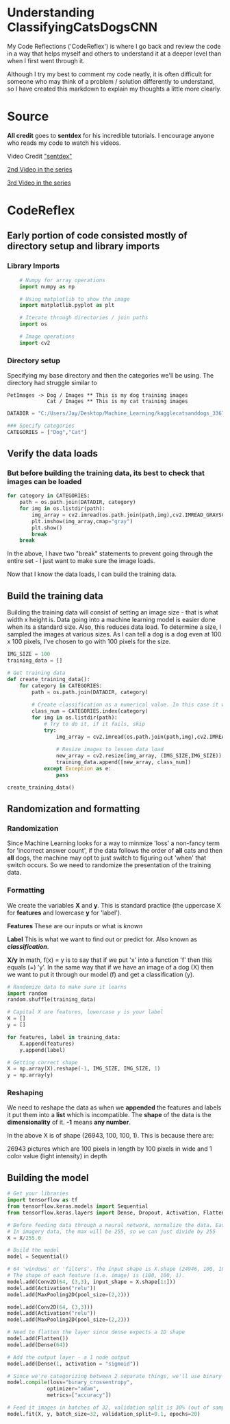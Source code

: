 # Understanding ClassifyingCatsDogsCNN
My Code Reflections ('CodeReflex') is where I go back and review the code in a way that helps myself and others to understand it at a deeper level than when I first went through it.

Although I try my best to comment my code neatly, it is often difficult for someone who may think of a problem / solution differently to understand, so I have created this markdown to explain my thoughts a little more clearly.

# Source
**All credit** goes to **sentdex** for his incredible tutorials. I encourage anyone who reads my code to watch his videos.

Video Credit
["sentdex"](https://www.youtube.com/user/sentdex "sentdex YouTube Channel")

[2nd Video in the series](https://www.youtube.com/watch?v=j-3vuBynnOE "Convolutional Neural Networks...")

[3rd Video in the series](https://www.youtube.com/watch?v=WvoLTXIjBYU "Convolutional Neural Networks...")

# CodeReflex

## Early portion of code consisted mostly of directory setup and library imports

### Library Imports
```python
    # Numpy for array operations
    import numpy as np

    # Using matplotlib to show the image
    import matplotlib.pyplot as plt

    # Iterate through directories / join paths
    import os

    # Image operations
    import cv2
```

### Directory setup
Specifying my base directory and then the categories we'll be using. The directory had struggle similar to
        
    PetImages -> Dog / Images ** This is my dog training images
                 Cat / Images ** This is my cat training images

```python
DATADIR = "C:/Users/Jay/Desktop/Machine_Learning/kagglecatsanddogs_3367a/PetImages"

### Specify categories
CATEGORIES = ["Dog","Cat"]
```

## Verify the data loads

### But before building the training data, its best to check that images can be loaded

```python
for category in CATEGORIES:
    path = os.path.join(DATADIR, category)
    for img in os.listdir(path):
        img_array = cv2.imread(os.path.join(path,img),cv2.IMREAD_GRAYSCALE)
        plt.imshow(img_array,cmap="gray")
        plt.show()
        break
    break
```
In the above, I have two "break" statements to prevent going through the entire set - I just want to make sure the image loads.

Now that I know the data loads, I can build the training data.

## Build the training data
Building the training data will consist of setting an image size - that is what width x height is. Data going into a machine learning model is easier done when its a standard size. Also, this reduces data load. To determine a size, I sampled the images at various sizes. As I can tell a dog is a dog even at 100 x 100 pixels, I've chosen to go with 100 pixels for the size.

```python
IMG_SIZE = 100
training_data = []

# Get training data
def create_training_data():
    for category in CATEGORIES:
        path = os.path.join(DATADIR, category)
        
        # Create classification as a numerical value. In this case it will be the index of the category.
        class_num = CATEGORIES.index(category)
        for img in os.listdir(path):
            # Try to do it, if it fails, skip
            try:
                img_array = cv2.imread(os.path.join(path,img),cv2.IMREAD_GRAYSCALE)
                
                # Resize images to lessen data load
                new_array = cv2.resize(img_array, (IMG_SIZE,IMG_SIZE))
                training_data.append([new_array, class_num])
            except Exception as e:
                pass

create_training_data()
```

## Randomization and formatting

### Randomization
Since Machine Learning looks for a way to minmize 'loss' a non-fancy term for 'incorrect answer count', if the data follows the order of **all** cats and then **all** dogs, the machine may opt to just switch to figuring out 'when' that switch occurs. So we need to randomize the presentation of the training data.

### Formatting
We create the variables **X** and **y**. This is standard practice (the uppercase X for **features** and lowercase **y** for 'label').

**Features** These are our inputs or what is *known*

**Label** This is what we want to find out or predict for. Also known as ***classification***.

**X/y** In math, f(x) = y is to say that if we put 'x' into a function 'f' then this equals (=) 'y'. In the same way that if we have an image of a dog (X) then we want to put it through our model (f) and get a classification (y).

```python
# Randomize data to make sure it learns
import random
random.shuffle(training_data)

# Capital X are features, lowercase y is your label
X = []
y = []

for features, label in training_data:
    X.append(features)
    y.append(label)

# Getting correct shape
X = np.array(X).reshape(-1, IMG_SIZE, IMG_SIZE, 1)
y = np.array(y)
```

### Reshaping
We need to reshape the data as when we **appended** the features and labels it put them into a **list** which is incompatible. The **shape** of the data is the **dimensionality** of it. **-1** means **any number**.

In the above X is of shape (26943, 100, 100, 1). This is because there are:

26943 pictures which are
100 pixels in length by
100 pixels in wide and
1 color value (light intensity) in depth

## Building the model

```python
# Get your libraries
import tensorflow as tf
from tensorflow.keras.models import Sequential
from tensorflow.keras.layers import Dense, Dropout, Activation, Flatten, Conv2D, MaxPooling2D

# Before feeding data through a neural network, normalize the data. Easiest way to normalize the data is to SCALE the data
# In imagery data, the max will be 255, so we can just divide by 255
X = X/255.0

# Build the model
model = Sequential()

# 64 'windows' or 'filters'. The input shape is X.shape (24946, 100, 100, 1) - 24946 is the number of items in the feature set.
# The shape of each feature (i.e. image) is (100, 100, 1).
model.add(Conv2D(64, (3,3), input_shape = X.shape[1:]))
model.add(Activation("relu"))
model.add(MaxPooling2D(pool_size=(2,2)))

model.add(Conv2D(64, (3,3)))
model.add(Activation("relu"))
model.add(MaxPooling2D(pool_size=(2,2)))

# Need to flatten the layer since dense expects a 1D shape
model.add(Flatten())
model.add(Dense(64))

# Add the output layer - a 1 node output
model.add(Dense(1, activation = "sigmoid"))

# Since we're categorizing between 2 separate things, we'll use binary-crossentropy. Adam is a good optimizer. We'll use "accuracy" as a metrics base.
model.compile(loss="binary_crossentropy",
             optimizer="adam",
             metrics=["accuracy"])

# Feed it images in batches of 32, validation split is 30% (out of sample data)
model.fit(X, y, batch_size=32, validation_split=0.1, epochs=20)
```
